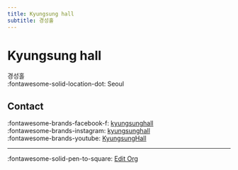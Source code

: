 ```yaml
---
title: Kyungsung hall
subtitle: 경성홀
---
```


# Kyungsung hall

경성홀  
:fontawesome-solid-location-dot: Seoul  


## Contact

:fontawesome-brands-facebook-f: [kyungsunghall](https://www.facebook.com/kyungsunghall)  
:fontawesome-brands-instagram: [kyungsunghall](http://instagram.com/kyungsunghall)  
:fontawesome-brands-youtube: [KyungsungHall](https://youtube.com/KyungsungHall)  

---

:fontawesome-solid-pen-to-square: [Edit Org](https://github.com/swingdance/orgs/issues/new?assignees=&labels=update+org&projects=&template=03-update_entity.yml&title=Update%20Org%3A%20ko_KR%20%E2%80%A2%20Kyungsung%20hall&region=ko_KR&id=kyungsung-hall&name=Kyungsung%20hall)
